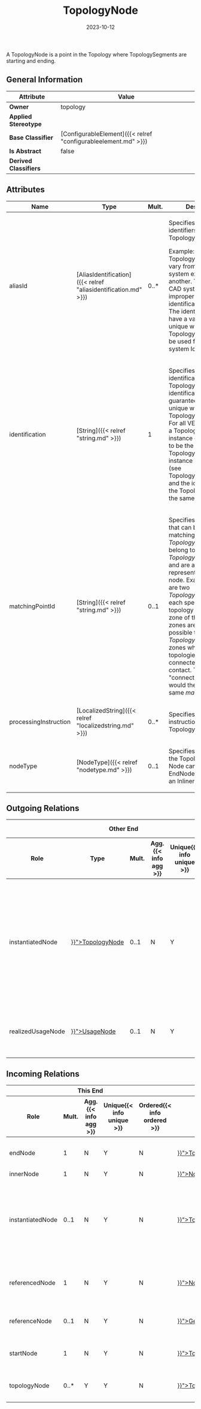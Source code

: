 ﻿---
title: TopologyNode
toc: false
type: specs
date: "2023-10-12"
draft: false
specification: VEC
version: 2.1.0
documentType: "Recommendation"
elementType: Class
classes:
  - TopologyNode
menu_name: vec-2.1.0
---
<p>A TopologyNode is a point in the Topology where TopologySegments are starting and ending.  </p>

## General Information

| Attribute               | Value |
|-------------------------|-------|
| **Owner**               | topology |
| **Applied Stereotype**  |   |
| **Base Classifier**     | [ConfigurableElement]({{< relref "configurableelement.md" >}})<br/>  |
| **Is Abstract**         | false |
| **Derived Classifiers** |   |

## Attributes
|  Name  |  Type  |  Mult.  |  Description  |  Owning Classifier  |
|--------|--------|---------|---------------|--------------|
|aliasId| [AliasIdentification]({{< relref "aliasidentification.md" >}}) | 0..* | <p> Specifies additional identifiers for the TopologyNode.      </p>      <p> Example: TopologyNode Ids may vary from one CAD system export to another. Therefore, the CAD system Id is improper for identification attribute. The identification shall have a value which is unique within the Topology. AliasId may be used for the CAD system Id.      </p> | [TopologyNode]({{< relref "topologynode.md" >}}) |
|identification| [String]({{< relref "string.md" >}}) | 1 | <p> Specifies a unique identification of the TopologyNode. The identification is guaranteed to be unique within the TopologySpecification. For all VEC-documents a TopologyNode-instance can be trusted to be the same if the TopologySpecification-instance is the same (see TopologySpecification) and the identification of the TopologyNode is the same.      </p> | [TopologyNode]({{< relref "topologynode.md" >}}) |
|matchingPointId| [String]({{< relref "string.md" >}}) | 0..1 | <p> Specifies an identifier that can be used for matching <i>TopologyNodes</i> that belong to different <i>TopologySpecifications</i> and are actually representing the same node. Example: There are two <i>TopologySpecif</i>ications, each specifying the topology of a certain zone of the car. If the zones are adjacent, it is possible that there are <i>TopologyNodes</i> in both zones where the two topologies are connected /&#160;have contact. These &quot;connection-nodes&quot; would then define the same <i>matchingPointId</i>.      </p> | [TopologyNode]({{< relref "topologynode.md" >}}) |
|processingInstruction| [LocalizedString]({{< relref "localizedstring.md" >}}) | 0..* | <p> Specifies processing instructions for the TopologyNode.      </p> | [TopologyNode]({{< relref "topologynode.md" >}}) |
|nodeType| [NodeType]({{< relref "nodetype.md" >}}) | 0..1 | <p>Specifies the type of the TopologyNode. A Node can either be an EndNode, a Junction or an Inliner.  </p> | [TopologyNode]({{< relref "topologynode.md" >}}) |

## Outgoing Relations
<table>
    <thead>
        <tr>
           <th colspan="6">Other End</th>
           <th colspan="1">This End</th>
           <th colspan="1">General</th>
        </tr>
        <tr>
           <th>Role</th>
           <th>Type</th>
           <th>Mult.</th>
           <th>Agg.{{< info agg >}}</th>
           <th>Unique{{< info unique >}}</th>
           <th>Ordered{{< info ordered >}}</th>
           <th>Mult.</th>
           <th>Description</th>
        </tr>
    <thead>
    <tbody>
    <tr>
        <td>instantiatedNode</td>
        <td><a href="{{< relref "topologynode.md" >}}">TopologyNode</a></td>
        <td>0..1</td>
        <td>N</td>
        <td>Y</td>
        <td>N</td>
        <td>0..*</td>
        <td><p> If this <i>TopologyNode</i> is an instance of another <i>To</i><i>pologyNode </i>that is defined elsewhere (e.g. the topology of an assembly), then the instantiated may be referenced here.      </p></td>
    </tr>
    <tr>
        <td>realizedUsageNode</td>
        <td><a href="{{< relref "usagenode.md" >}}">UsageNode</a></td>
        <td>0..1</td>
        <td>N</td>
        <td>Y</td>
        <td>N</td>
        <td>0..*</td>
        <td><p> References the <i>UsageNode</i> that is realized by this <i>TopologyNode</i>.      </p></td>
    </tr>
    </tbody>
</table>

##  Incoming Relations
<table>
    <thead>
        <tr>
           <th colspan="5">This End</th>
           <th colspan="2">Other End</th>
           <th colspan="1">General</th>
        </tr>
        <tr>
           <th>Role</th>
           <th>Mult.</th>
           <th>Agg.{{< info agg >}}</th>
           <th>Unique{{< info unique >}}</th>
           <th>Ordered{{< info ordered >}}</th>
           <th>Type</th>
           <th>Mult.</th>
           <th>Description</th>
        </tr>
    <thead>
    <tbody>
    <tr>
        <td>endNode</td>
        <td>1</td>
        <td>N</td>
        <td>Y</td>
        <td>N</td>
        <td><a href="{{< relref "topologysegment.md" >}}">TopologySegment</a></td>
        <td>0..*</td>
        <td>References the TopologyNode where the TopologySegment ends.</td>
    </tr>
    <tr>
        <td>innerNode</td>
        <td>1</td>
        <td>N</td>
        <td>Y</td>
        <td>N</td>
        <td><a href="{{< relref "nodemapping.md" >}}">NodeMapping</a></td>
        <td></td>
        <td></td>
    </tr>
    <tr>
        <td>instantiatedNode</td>
        <td>0..1</td>
        <td>N</td>
        <td>Y</td>
        <td>N</td>
        <td><a href="{{< relref "topologynode.md" >}}">TopologyNode</a></td>
        <td>0..*</td>
        <td><p> If this <i>TopologyNode</i> is an instance of another <i>To</i><i>pologyNode </i>that is defined elsewhere (e.g. the topology of an assembly), then the instantiated may be referenced here.      </p></td>
    </tr>
    <tr>
        <td>referencedNode</td>
        <td>1</td>
        <td>N</td>
        <td>Y</td>
        <td>N</td>
        <td><a href="{{< relref "nodelocation.md" >}}">NodeLocation</a></td>
        <td>0..*</td>
        <td><p> References the TopologyNode on which the Location is located.      </p></td>
    </tr>
    <tr>
        <td>referenceNode</td>
        <td>0..1</td>
        <td>N</td>
        <td>Y</td>
        <td>N</td>
        <td><a href="{{< relref "geometrynode.md" >}}">GeometryNode</a></td>
        <td>0..*</td>
        <td>References the TopologyNode that is represented by the GeometryNode.</td>
    </tr>
    <tr>
        <td>startNode</td>
        <td>1</td>
        <td>N</td>
        <td>Y</td>
        <td>N</td>
        <td><a href="{{< relref "topologysegment.md" >}}">TopologySegment</a></td>
        <td>0..*</td>
        <td>References the TopologyNode where the TopologySegment starts.</td>
    </tr>
    <tr>
        <td>topologyNode</td>
        <td>0..*</td>
        <td>Y</td>
        <td>Y</td>
        <td>N</td>
        <td><a href="{{< relref "topologyspecification.md" >}}">TopologySpecification</a></td>
        <td>1</td>
        <td>Specifies the TopologyNodes defined by the TopologySpecification.</td>
    </tr>
    </tbody>
</table>



